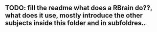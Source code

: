 ## TODO: fill the readme what does a RBrain do??, what does it use, mostly introduce the other subjects inside this folder and in subfoldres..
